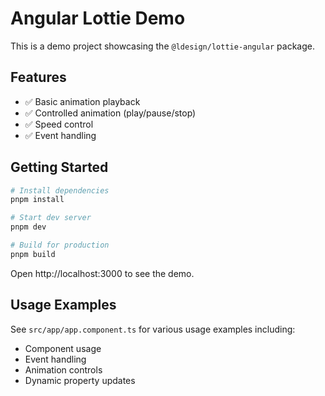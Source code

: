 # Angular Lottie Demo

This is a demo project showcasing the `@ldesign/lottie-angular` package.

## Features

- ✅ Basic animation playback
- ✅ Controlled animation (play/pause/stop)
- ✅ Speed control
- ✅ Event handling

## Getting Started

```bash
# Install dependencies
pnpm install

# Start dev server
pnpm dev

# Build for production
pnpm build
```

Open http://localhost:3000 to see the demo.

## Usage Examples

See `src/app/app.component.ts` for various usage examples including:
- Component usage
- Event handling
- Animation controls
- Dynamic property updates
